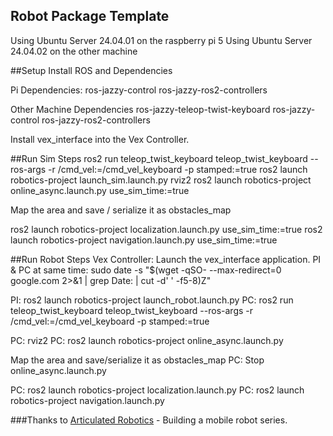 ## Robot Package Template

Using Ubuntu Server 24.04.01 on the raspberry pi 5
Using Ubuntu Server 24.04.02 on the other machine

##Setup
Install ROS and Dependencies

Pi Dependencies:
    ros-jazzy-control
    ros-jazzy-ros2-controllers
    
Other Machine Dependencies
    ros-jazzy-teleop-twist-keyboard
    ros-jazzy-control
    ros-jazzy-ros2-controllers

Install vex_interface into the Vex Controller.



##Run Sim Steps
ros2 run teleop_twist_keyboard teleop_twist_keyboard --ros-args -r /cmd_vel:=/cmd_vel_keyboard -p stamped:=true
ros2 launch robotics-project launch_sim.launch.py
rviz2
ros2 launch robotics-project online_async.launch.py use_sim_time:=true

Map the area and save / serialize it as obstacles_map

ros2 launch robotics-project localization.launch.py use_sim_time:=true
ros2 launch robotics-project navigation.launch.py use_sim_time:=true

##Run Robot Steps
Vex Controller: Launch the vex_interface application.
PI & PC at same time: sudo date -s "$(wget -qSO- --max-redirect=0 google.com 2>&1 | grep Date: | cut -d' ' -f5-8)Z"

PI: ros2 launch robotics-project launch_robot.launch.py 
PC: ros2 run teleop_twist_keyboard teleop_twist_keyboard --ros-args -r /cmd_vel:=/cmd_vel_keyboard -p stamped:=true

PC: rviz2
PC: ros2 launch robotics-project online_async.launch.py

Map the area and save/serialize it as obstacles_map
PC: Stop online_async.launch.py

PC: ros2 launch robotics-project localization.launch.py
PC: ros2 launch robotics-project navigation.launch.py



###Thanks to
[Articulated Robotics](https://www.youtube.com/@ArticulatedRobotics) - Building a mobile robot series.